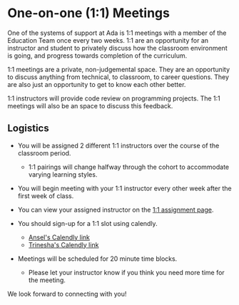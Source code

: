 # One-on-one (1:1) Meetings

One of the systems of support at Ada is 1:1 meetings with a member of the Education Team once every two weeks. 1:1 are an opportunity for an instructor and student to privately discuss how the classroom environment is going, and progress towards completion of the curriculum.

1:1 meetings are a private, non-judgemental space. They are an opportunity to discuss anything from technical, to classroom, to career questions. They are also just an opportunity to get to know each other better.

1:1 instructors will provide code review on programming projects.  The 1:1 meetings will also be an space to discuss this feedback.

## Logistics

- You will be assigned 2 different 1:1 instructors over the course of the classroom period.
    - 1:1 pairings will change halfway through the cohort to accommodate varying learning styles.
- You will begin meeting with your 1:1 instructor every other week after the first week of class.
- You can view your assigned instructor on the [1:1 assignment page](XXX).
- You should sign-up for a 1:1 slot using calendly.
    - [Ansel's Calendly link](https://calendly.com/anselr)
    - [Trinesha's Calendly link](https://calendly.com/trenishag)
    
- Meetings will be scheduled for 20 minute time blocks.
    - Please let your instructor know if you think you need more time for the meeting.

We look forward to connecting with you!